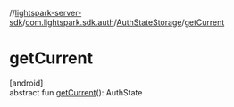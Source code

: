 //[lightspark-server-sdk](../../../index.md)/[com.lightspark.sdk.auth](../index.md)/[AuthStateStorage](index.md)/[getCurrent](get-current.md)

# getCurrent

[android]\
abstract fun [getCurrent](get-current.md)(): AuthState
